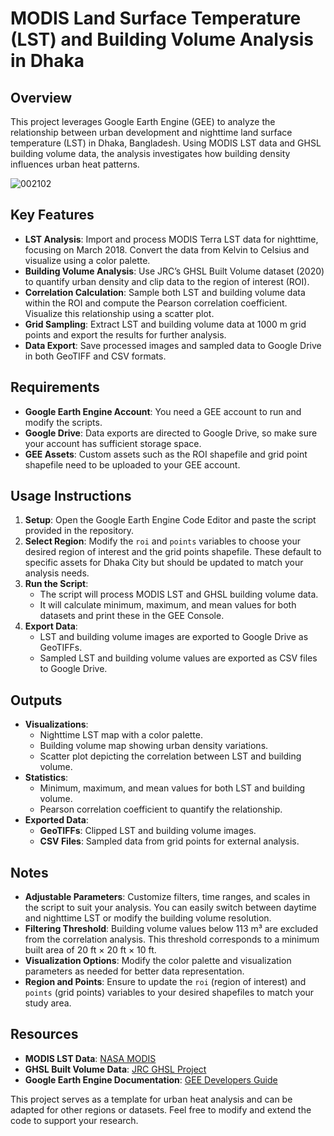 # MODIS Land Surface Temperature (LST) and Building Volume Analysis in Dhaka

## Overview
This project leverages Google Earth Engine (GEE) to analyze the relationship between urban development and nighttime land surface temperature (LST) in Dhaka, Bangladesh. Using MODIS LST data and GHSL building volume data, the analysis investigates how building density influences urban heat patterns.

![002102](https://github.com/user-attachments/assets/40e7f3a9-e6f6-4d20-8f76-95e1fdacefa3)


## Key Features
- **LST Analysis**: Import and process MODIS Terra LST data for nighttime, focusing on March 2018. Convert the data from Kelvin to Celsius and visualize using a color palette.
- **Building Volume Analysis**: Use JRC’s GHSL Built Volume dataset (2020) to quantify urban density and clip data to the region of interest (ROI).
- **Correlation Calculation**: Sample both LST and building volume data within the ROI and compute the Pearson correlation coefficient. Visualize this relationship using a scatter plot.
- **Grid Sampling**: Extract LST and building volume data at 1000 m grid points and export the results for further analysis.
- **Data Export**: Save processed images and sampled data to Google Drive in both GeoTIFF and CSV formats.

## Requirements
- **Google Earth Engine Account**: You need a GEE account to run and modify the scripts.
- **Google Drive**: Data exports are directed to Google Drive, so make sure your account has sufficient storage space.
- **GEE Assets**: Custom assets such as the ROI shapefile and grid point shapefile need to be uploaded to your GEE account.

## Usage Instructions
1. **Setup**: Open the Google Earth Engine Code Editor and paste the script provided in the repository.
2. **Select Region**: Modify the `roi` and `points` variables to choose your desired region of interest and the grid points shapefile. These default to specific assets for Dhaka City but should be updated to match your analysis needs.
3. **Run the Script**:
   - The script will process MODIS LST and GHSL building volume data.
   - It will calculate minimum, maximum, and mean values for both datasets and print these in the GEE Console.
4. **Export Data**:
   - LST and building volume images are exported to Google Drive as GeoTIFFs.
   - Sampled LST and building volume values are exported as CSV files to Google Drive.

## Outputs
- **Visualizations**:
  - Nighttime LST map with a color palette.
  - Building volume map showing urban density variations.
  - Scatter plot depicting the correlation between LST and building volume.
- **Statistics**:
  - Minimum, maximum, and mean values for both LST and building volume.
  - Pearson correlation coefficient to quantify the relationship.
- **Exported Data**:
  - **GeoTIFFs**: Clipped LST and building volume images.
  - **CSV Files**: Sampled data from grid points for external analysis.

## Notes
- **Adjustable Parameters**: Customize filters, time ranges, and scales in the script to suit your analysis. You can easily switch between daytime and nighttime LST or modify the building volume resolution.
- **Filtering Threshold**: Building volume values below 113 m³ are excluded from the correlation analysis. This threshold corresponds to a minimum built area of 20 ft × 20 ft × 10 ft.
- **Visualization Options**: Modify the color palette and visualization parameters as needed for better data representation.
- **Region and Points**: Ensure to update the `roi` (region of interest) and `points` (grid points) variables to your desired shapefiles to match your study area.

## Resources
- **MODIS LST Data**: [NASA MODIS](https://modis.gsfc.nasa.gov/)
- **GHSL Built Volume Data**: [JRC GHSL Project](https://ghsl.jrc.ec.europa.eu/)
- **Google Earth Engine Documentation**: [GEE Developers Guide](https://developers.google.com/earth-engine)

This project serves as a template for urban heat analysis and can be adapted for other regions or datasets. Feel free to modify and extend the code to support your research.
